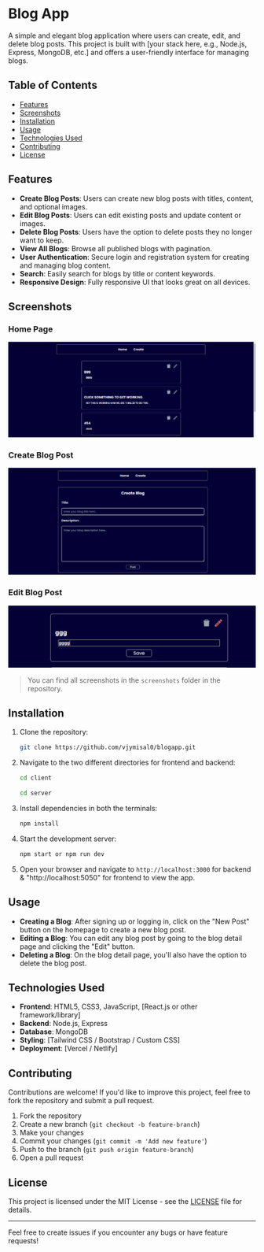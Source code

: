 # Blog App

A simple and elegant blog application where users can create, edit, and delete blog posts. This project is built with [your stack here, e.g., Node.js, Express, MongoDB, etc.] and offers a user-friendly interface for managing blogs.

## Table of Contents

- [Features](#features)
- [Screenshots](#screenshots)
- [Installation](#installation)
- [Usage](#usage)
- [Technologies Used](#technologies-used)
- [Contributing](#contributing)
- [License](#license)

## Features

- **Create Blog Posts**: Users can create new blog posts with titles, content, and optional images.
- **Edit Blog Posts**: Users can edit existing posts and update content or images.
- **Delete Blog Posts**: Users have the option to delete posts they no longer want to keep.
- **View All Blogs**: Browse all published blogs with pagination.
- **User Authentication**: Secure login and registration system for creating and managing blog content.
- **Search**: Easily search for blogs by title or content keywords.
- **Responsive Design**: Fully responsive UI that looks great on all devices.

## Screenshots

### Home Page
![Home Page](./screenshots/home.png)

### Create Blog Post
![Create Blog](./screenshots/create.png)


### Edit Blog Post
![Edit Blog](./screenshots/edit.png)

> You can find all screenshots in the `screenshots` folder in the repository.

## Installation

1. Clone the repository:

    ```bash
    git clone https://github.com/vjymisal0/blogapp.git
    ```

2. Navigate to the two different directories for frontend and backend:

    ```bash
    cd client
    ```

    ```bash
    cd server
    ```

3. Install dependencies in both the terminals:

    ```bash
    npm install
    ```   

4. Start the development server:

    ```bash
    npm start or npm run dev
    ```

5. Open your browser and navigate to `http://localhost:3000` for backend & "http://localhost:5050" for frontend to view the app.

## Usage

- **Creating a Blog**: After signing up or logging in, click on the "New Post" button on the homepage to create a new blog post.
- **Editing a Blog**: You can edit any blog post by going to the blog detail page and clicking the "Edit" button.
- **Deleting a Blog**: On the blog detail page, you'll also have the option to delete the blog post.

## Technologies Used

- **Frontend**: HTML5, CSS3, JavaScript, [React.js or other framework/library]
- **Backend**: Node.js, Express
- **Database**: MongoDB
- **Styling**: [Tailwind CSS / Bootstrap / Custom CSS]
- **Deployment**: [Vercel / Netlify]

## Contributing

Contributions are welcome! If you'd like to improve this project, feel free to fork the repository and submit a pull request.

1. Fork the repository
2. Create a new branch (`git checkout -b feature-branch`)
3. Make your changes
4. Commit your changes (`git commit -m 'Add new feature'`)
5. Push to the branch (`git push origin feature-branch`)
6. Open a pull request

## License

This project is licensed under the MIT License - see the [LICENSE](./LICENSE) file for details.

---

Feel free to create issues if you encounter any bugs or have feature requests!
